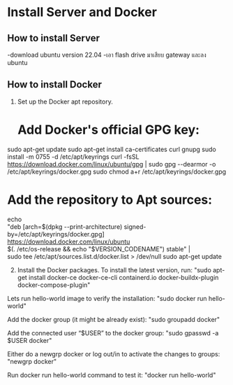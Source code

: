 # Install Server and Docker


## How to install Server
-download ubuntu version 22.04 
-เอา flash drive มาเสียบ gateway และลง ubuntu


## How to install Docker
1. Set up the Docker apt repository.
    # Add Docker's official GPG key:
sudo apt-get update
sudo apt-get install ca-certificates curl gnupg
sudo install -m 0755 -d /etc/apt/keyrings
curl -fsSL https://download.docker.com/linux/ubuntu/gpg | sudo gpg --dearmor -o /etc/apt/keyrings/docker.gpg
sudo chmod a+r /etc/apt/keyrings/docker.gpg

# Add the repository to Apt sources:
echo \
  "deb [arch=$(dpkg --print-architecture) signed-by=/etc/apt/keyrings/docker.gpg] https://download.docker.com/linux/ubuntu \
  $(. /etc/os-release && echo "$VERSION_CODENAME") stable" | \
  sudo tee /etc/apt/sources.list.d/docker.list > /dev/null
sudo apt-get update

2. Install the Docker packages.
To install the latest version, run:
    "sudo apt-get install docker-ce docker-ce-cli containerd.io docker-buildx-plugin docker-compose-plugin"

Lets run hello-world image to verify the installation:
    "sudo docker run hello-world"

Add the docker group (it might be already exist):
    "sudo groupadd docker"

Add the connected user “$USER” to the docker group:
    "sudo gpasswd -a $USER docker"

Either do a newgrp docker or log out/in to activate the changes to groups:
    "newgrp docker"

Run docker run hello-world command to test it:
    "docker run hello-world"
    
